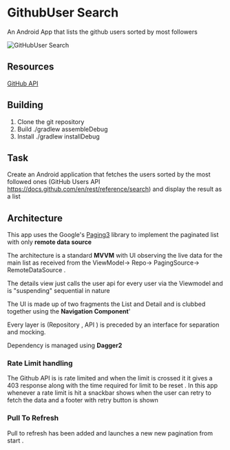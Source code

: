 # GithubUser Search

An Android App that lists the github users sorted by most followers

![GitHubUser Search](demo/demo.gif)

## Resources

[GitHub API](https://docs.github.com/en/rest/reference/search)


## Building

1. Clone the git repository
2. Build  ./gradlew assembleDebug
3. Install ./gradlew installDebug


##  Task

Create an Android application that fetches the users sorted by the most followed ones
(GitHub Users API https://docs.github.com/en/rest/reference/search) and display the result as
a list


## Architecture 

This app uses the Google's [Paging3](https://developer.android.com/topic/libraries/architecture/paging/v3-overview)
library to implement the paginated list with only **remote data source**

The architecture is a  standard **MVVM** with UI observing the live data for the main list as 
received from the ViewModel-> Repo-> PagingSource-> RemoteDataSource  .

The details view just calls the user api for every user via the Viewmodel and is "suspending" sequential in nature

The UI is made up of two fragments the List and Detail and is clubbed together using the **Navigation Component**' 

Every layer is (Repository , API ) is preceded by an interface for  separation and mocking.

Dependency is managed using **Dagger2**

### Rate Limit handling 

The Github API is is rate limited and when the limit is crossed it it gives a 403 response 
along with the time required for limit to be reset .
In this app whenever a rate limit is hit a snackbar shows when the user can retry to fetch the data 
and a footer with retry button is shown

### Pull To Refresh
Pull to refresh has been added and launches a new new pagination from start .
